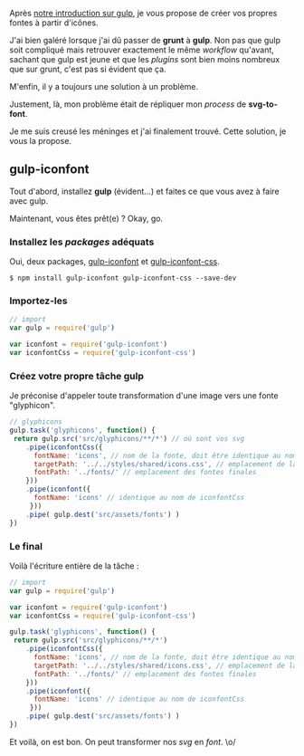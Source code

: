 Après [notre introduction sur gulp](/posts/js/introduction-gulp/), je vous propose de créer vos propres fontes à partir d'icônes.

J'ai bien galéré lorsque j'ai dû passer de **grunt** à **gulp**. Non pas que gulp soit compliqué mais retrouver exactement le même _workflow_ qu'avant, sachant que gulp est jeune et que les _plugins_ sont bien moins nombreux que sur grunt, c'est pas si évident que ça.

M'enfin, il y a toujours une solution à un problème.

Justement, là, mon problème était de répliquer mon _process_ de **svg-to-font**.

Je me suis creusé les méninges et j'ai finalement trouvé. Cette solution, je vous la propose.

## gulp-iconfont

Tout d'abord, installez **gulp** (évident...) et faites ce que vous avez à faire avec gulp.

Maintenant, vous êtes prêt(e) ? Okay, go.

### Installez les _packages_ adéquats

Oui, deux packages, [gulp-iconfont](https://github.com/nfroidure/gulp-iconfont) et [gulp-iconfont-css](https://github.com/backflip/gulp-iconfont-css).

```shell
$ npm install gulp-iconfont gulp-iconfont-css --save-dev
```

### Importez-les

```js
// import
var gulp = require('gulp')

var iconfont = require('gulp-iconfont')
var iconfontCss = require('gulp-iconfont-css')
```

### Créez votre propre tâche gulp

Je préconise d'appeler toute transformation d'une image vers une fonte "glyphicon".

```js
// glyphicons
gulp.task('glyphicons', function() {
 return gulp.src('src/glyphicons/**/*') // où sont vos svg
    .pipe(iconfontCss({
      fontName: 'icons', // nom de la fonte, doit être identique au nom du plugin iconfont
      targetPath: '../../styles/shared/icons.css', // emplacement de la css finale
      fontPath: '../fonts/' // emplacement des fontes finales
    }))
    .pipe(iconfont({
      fontName: 'icons' // identique au nom de iconfontCss
     }))
    .pipe( gulp.dest('src/assets/fonts') )
})
```


### Le final

Voilà l'écriture entière de la tâche :

```js
// import
var gulp = require('gulp')

var iconfont = require('gulp-iconfont')
var iconfontCss = require('gulp-iconfont-css')

gulp.task('glyphicons', function() {
 return gulp.src('src/glyphicons/**/*')
    .pipe(iconfontCss({
      fontName: 'icons', // nom de la fonte, doit être identique au nom du plugin iconfont
      targetPath: '../../styles/shared/icons.css', // emplacement de la css finale
      fontPath: '../fonts/' // emplacement des fontes finales
    }))
    .pipe(iconfont({
      fontName: 'icons' // identique au nom de iconfontCss
     }))
    .pipe( gulp.dest('src/assets/fonts') )
})
```

Et voilà, on est bon. On peut transformer nos _svg_ en _font_. \o/
